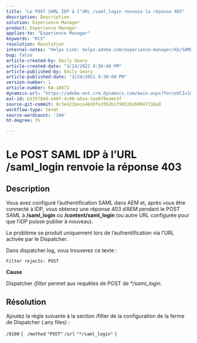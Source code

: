 ```yaml
---
title: "Le POST SAML IDP à l’URL /saml_login renvoie la réponse 403"
description: Description
solution: Experience Manager
product: Experience Manager
applies-to: "Experience Manager"
keywords: "KCS"
resolution: Resolution
internal-notes: "Helpx Link: helpx.adobe.com/experience-manager/kb/SAML-IDP-POST-to-saml-login-url-returns-403-response-AEM-6-x0.html"
bug: false
article-created-by: Emily Geary
article-created-date: "3/24/2021 4:36:48 PM"
article-published-by: Emily Geary
article-published-date: "3/24/2021 4:38:04 PM"
version-number: 1
article-number: KA-16873
dynamics-url: "https://adobe-ent.crm.dynamics.com/main.aspx?forceUCI=1&pagetype=entityrecord&etn=knowledgearticle&id=d7f4581f-bf8c-eb11-a812-000d3a58b9d1"
exl-id: b135784d-e46f-4c00-a5aa-3ae879eaee3f
source-git-commit: 0c3e421beca46d9fe1952b1f98538a50697216a0
workflow-type: tm+mt
source-wordcount: '104'
ht-degree: 3%

---
```


# Le POST SAML IDP à l’URL /saml_login renvoie la réponse 403

## Description


Vous avez configuré l’authentification SAML dans AEM et, après vous être connecté à IDP, vous obtenez une réponse 403 d’AEM pendant le POST SAML à <b>/saml_login</b> ou <b>/content/saml_login </b>(ou autre URL configurée pour que l’iDP puisse publier à nouveau)<b>.</b>

Le problème se produit uniquement lors de l’authentification via l’URL activée par le Dispatcher.

Dans dispatcher.log, vous trouverez ce texte :

`Filter rejects: POST`



<b>Cause</b>

Dispatcher */filter* permet aux requêtes de POST de *\*/saml_login.*


## Résolution


Ajoutez la règle suivante à la section /filter de la configuration de la ferme de Dispatcher (.any files) :

`/0100` `{ ` `/method` `"POST"` `/url` `"*/saml_login"` `}`

